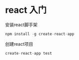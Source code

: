 # react 入门
安装react脚手架
```js
npm install -g create-react-app
```
创建react项目
```js
create-react-app test
```